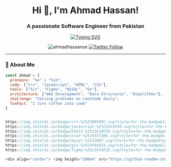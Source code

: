 <h1 align="center">Hi 👋, I'm Ahmad Hassan!</h1>
<h3 align="center">A passionate Software Engineer from Pakistan</h3>

<p align="center">
  <a href="https://git.io/typing-svg">
    <img src="https://readme-typing-svg.demolab.com?font=Fira+Code&pause=1000&color=22D3F7&center=true&vCenter=true&width=435&lines=Full-Stack+Developer;Open-Source+Contributor;Tech+Enthusiast" alt="Typing SVG" />
  </a>
</p>

<p align="center">
  <img src="https://komarev.com/ghpvc/?username=ahmadhassanse&label=Profile%20views&color=0e75b6&style=flat" alt="ahmadhassanse" /> 
  <a href="https://twitter.com/intent/follow?screen_name=yourtwitter"><img src="https://img.shields.io/twitter/follow/ahmad%20hassan?logo=twitter&style=social" alt="Twitter Follow"/></a>
</p>

---

### 🚀 About Me

```javascript
const ahmad = {
  pronouns: "he" | "him",
  code: ["C++", "JavaScript", "HTML", "CSS"],
  tools: ["Git", "Figma", "MySQL", "Qt"],
  architecture: ["Web Development", "Data Structures", "Algorithms"],
  challenge: "Solving problems on LeetCode daily",
  funFact: "I turn coffee into code"
}


https://img.shields.io/badge/c++-%252300599C.svg?style=for-the-badge&logo=c%252B%252B&logoColor=white
https://img.shields.io/badge/javascript-%2523323330.svg?style=for-the-badge&logo=javascript&logoColor=%2523F7DF1E
https://img.shields.io/badge/html5-%2523E34F26.svg?style=for-the-badge&logo=html5&logoColor=white
https://img.shields.io/badge/css3-%25231572B6.svg?style=for-the-badge&logo=css3&logoColor=white
https://img.shields.io/badge/mysql-%252300f.svg?style=for-the-badge&logo=mysql&logoColor=white
https://img.shields.io/badge/git-%2523F05033.svg?style=for-the-badge&logo=git&logoColor=white
https://img.shields.io/badge/figma-%2523F24E1E.svg?style=for-the-badge&logo=figma&logoColor=white

<div align="center"> <img height="180em" src="https://github-readme-stats.vercel.app/api?username=ahmadhassanse&show_icons=true&theme=radical&include_all_commits=true&count_private=true"/> <img height="180em" src="https://github-readme-stats.vercel.app/api/top-langs/?username=ahmadhassanse&layout=compact&langs_count=8&theme=radical"/> <img height="180em" src="https://github-readme-streak-stats.herokuapp.com/?user=ahmadhassanse&theme=radical"/> </div>
